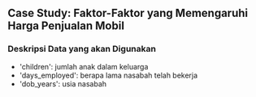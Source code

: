 ## Case Study: Faktor-Faktor yang Memengaruhi Harga Penjualan Mobil


### Deskripsi Data yang akan Digunakan
- 'children': jumlah anak dalam keluarga
- 'days_employed': berapa lama nasabah telah bekerja
- 'dob_years': usia nasabah
